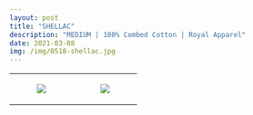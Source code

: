 ```yaml
---
layout: post
title: "SHELLAC"
description: "MEDIUM | 100% Combed Cotton | Royal Apparel"
date: 2021-03-08
img: /img/0518-shellac.jpg
---
```




<table style="width:100%;"><tr><td style="vertical-align:top;">
      <figure class="tmblr-full" data-orig-height="2048" data-orig-width="1365" data-orig-src="https://concertshirts.netlify.app/shirts/0518/0518-01.jpg"><img src="https://64.media.tumblr.com/66b34e046872a3154935b8cf33d217a7/fba22d6489d0d32a-7a/s540x810/afc37e02e67c6c08c5d7e072602c20f381dc0b29.jpg" data-orig-height="2048" data-orig-width="1365" data-orig-src="https://concertshirts.netlify.app/shirts/0518/0518-01.jpg"/></figure></td>
    <td style="vertical-align:top;">
      <figure class="tmblr-full" data-orig-height="2048" data-orig-width="1365" data-orig-src="https://concertshirts.netlify.app/shirts/0518/0518-02.jpg"><img src="https://64.media.tumblr.com/6c193a1a35568892638a3535abfbf4bc/fba22d6489d0d32a-cd/s540x810/229c44632d0bbf6b4beb2a606e180c447badc9ac.jpg" data-orig-height="2048" data-orig-width="1365" data-orig-src="https://concertshirts.netlify.app/shirts/0518/0518-02.jpg"/></figure></td>
  </tr></table>

